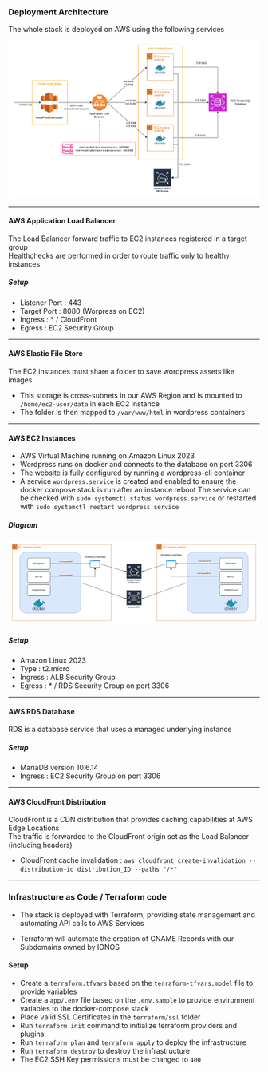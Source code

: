 ### Deployment Architecture

The whole stack is deployed on AWS using the following services  

![Architecture](resources/cloud1-main.drawio.png)


---
#### AWS Application Load Balancer

The Load Balancer forward traffic to EC2 instances registered in a target group  
Healthchecks are performed in order to route traffic only to healthy instances  

##### Setup

- Listener Port : 443
- Target Port : 8080 (Worpress on EC2)
- Ingress : * / CloudFront
- Egress : EC2 Security Group

---
#### AWS Elastic File Store

The EC2 instances must share a folder to save wordpress assets like images  
- This storage is cross-subnets in our AWS Region and is mounted to `/home/ec2-user/data` in each EC2 instance  
- The folder is then mapped to `/var/www/html` in wordpress containers  

---
#### AWS EC2 Instances

- AWS Virtual Machine running on Amazon Linux 2023  
- Wordpress runs on docker and connects to the database on port 3306
- The website is fully configured by running a wordpress-cli container 
- A service `wordpress.service` is created and enabled to ensure the docker compose stack is run after an instance reboot 
The service can be checked with `sudo systemctl status wordpress.service` or restarted with `sudo systemctl restart wordpress.service`  


##### Diagram

![EC2 Instances](resources/cloud1-ec2.drawio.png)

##### Setup

- Amazon Linux 2023
- Type : t2.micro
- Ingress : ALB Security Group
- Egress : * / RDS Security Group on port 3306


---
#### AWS RDS Database

RDS is a database service that uses a managed underlying instance  

##### Setup

- MariaDB version 10.6.14
- Ingress : EC2 Security Group on port 3306


---
#### AWS CloudFront Distribution

CloudFront is a CDN distribution that provides caching capabilities at AWS Edge Locations  
The traffic is forwarded to the CloudFront origin set as the Load Balancer (including headers)  

- CloudFront cache invalidation : `aws cloudfront create-invalidation --distribution-id distribution_ID --paths "/*"`


---
### Infrastructure as Code / Terraform code

- The stack is deployed with Terraform, providing state management and automating API calls to AWS Services  

- Terraform will automate the creation of CNAME Records with our Subdomains owned by IONOS  

#### Setup

- Create a `terraform.tfvars` based on the `terraform-tfvars.model` file to provide variables
- Create a `app/.env` file based on the `.env.sample` to provide environment variables to the docker-compose stack 
- Place valid SSL Certificates in the `terraform/ssl` folder
- Run `terraform init` command to initialize terraform providers and plugins
- Run `terraform plan` and `terraform apply` to deploy the infrastructure
- Run `terraform destroy` to destroy the infrastructure
- The EC2 SSH Key permissions must be changed to `400` 



